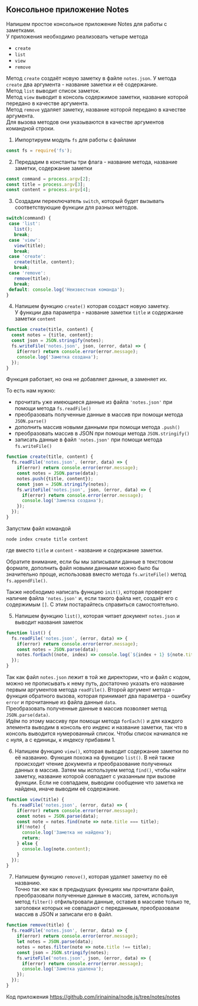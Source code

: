 ## Консольное приложение Notes
Напишем простое консольное приложение Notes для работы с заметками.  
У приложения необходимо реализовать четыре метода
- `create`
- `list`
- `view`
- `remove`

Метод `create` создаёт новую заметку в файле `notes.json`. У метода `create` два аргумента - название заметки и её содержание.  
Метод `list` выводит список заметок.  
Метод `view` выводит в консоль содержимое заметки, название которой передано в качестве аргумента.  
Метод `remove` удаляет заметку, название которой передано в качестве аргумента.  
Для вызова методов они указываются в качестве аргументов командной строки.

1. Импортируем модуль `fs` для работы с файлами
```js
const fs = require('fs');
```
2. Передадим в константы три флага - название метода, название заметки, содержание заметки
 ```js
const command = process.argv[2];
const title = process.argv[3];
const content = process.argv[4];
```
3. Создадим переключатель `switch`, который будет вызывать соответствующие функции для разных методов.
 ```js
switch(command) {
  case 'list': 
    list();
    break;
  case 'view': 
    view(title);
    break;
  case 'create': 
    create(title, content);
    break;
  case 'remove': 
    remove(title);
    break;
  default: console.log('Неизвестная команда');
}
```
4. Напишем функцию `create()` которая создаст новую заметку.  
У функции два параметра - название заметки `title` и содержание заметки `content` 
```js
function create(title, content) {
  const notes = {title, content};
  const json = JSON.stringify(notes);
  fs.writeFile('notes.json', json, (error, data) => {
    if(error) return console.error(error.message);
    console.log('Заметка создана');
  });
} 
```

Функция работает, но она не добавляет данные, а заменяет их.  

То есть нам нужно: 
- прочитать уже имеющиеся данные из файла `'notes.json'` при помощи метода `fs.readFile()`
- преобразовать полученные данные в массив при помощи метода `JSON.parse()`
- дополнить массив новыми данными при помощи метода `.push()`
- преобразовать массив в JSON при помощи метода `JSON.stringify()`
- записать данные в файл `'notes.json'` при помощи метода `fs.writeFile()`

```js
function create(title, content) {
  fs.readFile('notes.json', (error, data) => {
    if(error) return console.error(error.message);
    const notes = JSON.parse(data);
    notes.push({title, content});
    const json = JSON.stringify(notes);
    fs.writeFile('notes.json', json, (error, data) => {
      if(error) return console.error(error.message);
      console.log('Заметка создана');
    });
  });
}
```
Запустим файл командой
```
node index create title content
```
где вместо `title` и `content` - название и содержание заметки.

Обратите внимание, если бы мы записывали данные в текстовом формате, дополнить файл новыми данными можно было бы значительно проще, использовав вместо метода `fs.writeFile()` метод `fs.appendFile()`.  

Также необходимо написать функцию `init()`, которая проверяет наличие файла `'notes.json'` и, если такого файла нет, создаёт его с содержимым `[]`. С этим постарайтесь справиться самостоятельно.

5. Напишем функцию `list()`, которая читает документ `notes.json` и выводит названия заметок
```js
function list() {
  fs.readFile('notes.json', (error, data) => {
    if(error) return console.error(error.message);
    const notes = JSON.parse(data);
    notes.forEach((note, index) => console.log(`${index + 1} ${note.title}`))
  });
} 
```
Так как файл `notes.json` лежит в той же директории, что и файл с кодом, можно не прописывать к нему путь, достаточно указать его название первым аргументов метода `readFile()`. Второй аргумент метода - функция обратного вызова, которая принимает два параметра - ошибку `error` и прочитанные из файла данные `data`.  
Преобразовать полученные данные в массив позволяет метод `JSON.parse(data)`.  
Идём по этому массиву при помощи метода `forEach()` и для каждого элемента выводим в консоль его индекс и название заметки, так что в консоль выводится нумерованный список. Чтобы список начинался не с нуля, а с единицы, к индексу прибавим 1.

6. Напишем функцию `view()`, которая выводит содержание заметки по её названию. Функция похожа на функцию `list()`. В ней также происходит чтение документа и преобразование полученных данных в массив. Затем мы используем метод `find()`, чтобы найти заметку, название которой совпадает с указанным при вызове функции. Если не совпадаем, выводим сообщение что заметка не найдена, иначе выводим её содержание.

```js
function view(title) {
  fs.readFile('notes.json', (error, data) => {
    if(error) return console.error(error.message);
    const notes = JSON.parse(data);
    const note = notes.find(note => note.title === title);
    if(!note) {
      console.log('Заметка не найдена');
      return;
    } else {
      console.log(note.content);
    }
  });
} 
```

7. Напишем функцию `remove()`, которая удаляет заметку по её названию.  
Точно так же как в предыдущих функциях мы прочитали файл, преобразовали полученные данные в массив, затем, используя метод `filter()` отфильтровали данные, оставив в массиве только те, заголовки которых не совпадают с переданным, преобразовали массив в JSON и записали его в файл. 

```js
function remove(title) {
  fs.readFile('notes.json', (error, data) => {
    if(error) return console.error(error.message);
    let notes = JSON.parse(data);
    notes = notes.filter(note => note.title !== title);
    const json = JSON.stringify(notes);
    fs.writeFile('notes.json', json, (error, data) => {
      if(error) return console.error(error.message);
      console.log('Заметка удалена');
    });
  });
} 
```
Код приложения https://github.com/irinainina/node.js/tree/notes/notes